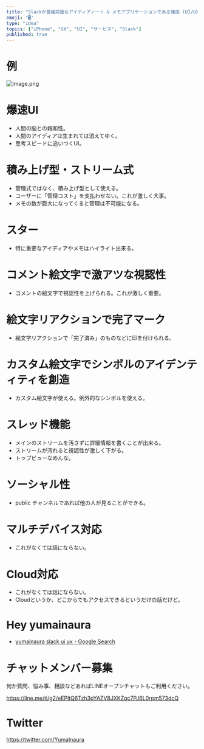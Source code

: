 ```yaml
---
title: "Slackが最強完璧なアイディアノート & メモアプリケーションである理由 (UI/UX/アプリケーション論)"
emoji: "🖥"
type: "idea"
topics: ["iPhone", "UX", "UI", "サービス", "Slack"]
published: true
---
```



# 例

![image.png](https://qiita-image-store.s3.amazonaws.com/0/89618/8def3644-6a4c-ed50-d0d0-49662cd3e433.png)


# 爆速UI

- 人間の脳との親和性。
- 人間のアイディアは生まれては消えてゆく。
- 思考スピードに追いつくUI。

# 積み上げ型・ストリーム式

- 管理式ではなく、積み上げ型として使える。
- ユーザーに「管理コスト」を支払わせない。これが激しく大事。
- メモの数が膨大になってくると管理は不可能になる。

# スター

- 特に重要なアイディアやメモはハイライト出来る。

# コメント絵文字で激アツな視認性

- コメントの絵文字で視認性を上げられる。これが激しく重要。

# 絵文字リアクションで完了マーク

- 絵文字リアクションで「完了済み」のものなどに印を付けられる。

# カスタム絵文字でシンボルのアイデンティティを創造

- カスタム絵文字が使える。例外的なシンボルを使える。

# スレッド機能

- メインのストリームを汚さずに詳細情報を書くことが出来る。
- ストリームが汚れると視認性が激しく下がる。
- トップビューなめんな。

# ソーシャル性

- public チャンネルであれば他の人が見ることができる。

# マルチデバイス対応

- これがなくては話にならない。

# Cloud対応

- これがなくては話にならない。
- Cloudというか、どこからでもアクセスできるというだけの話だけど。

# Hey yumainaura

- [yumainaura slack ui ux - Google Search](https://www.google.co.jp/search?q=yumainaura+slack+ui+ux&oq=yumainaura+slack+ui+ux&aqs=chrome..69i57j69i60l3j69i64l2.3500j0j7&sourceid=chrome&ie=UTF-8)








<!-- Update From Qiita API -->

# チャットメンバー募集


何か質問、悩み事、相談などあればLINEオープンチャットもご利用ください。

https://line.me/ti/g2/eEPltQ6Tzh3pYAZV8JXKZqc7PJ6L0rpm573dcQ





# Twitter


https://twitter.com/YumaInaura


<!-- Update From Qiita API -->


